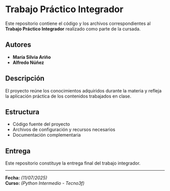 # Trabajo Práctico Integrador

Este repositorio contiene el código y los archivos correspondientes al **Trabajo Práctico Integrador** realizado como parte de la cursada.

## Autores

- **María Silvia Ariño**
- **Alfredo Núñez**

## Descripción

El proyecto reúne los conocimientos adquiridos durante la materia y refleja la aplicación práctica de los contenidos trabajados en clase.

## Estructura

- Código fuente del proyecto
- Archivos de configuración y recursos necesarios
- Documentación complementaria

## Entrega

Este repositorio constituye la entrega final del trabajo integrador.

---

**Fecha:** _(11/07/2025)_  
**Curso:** _(Python Intermedio - Tecno3f)_
